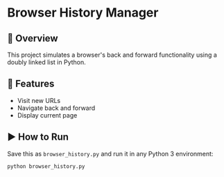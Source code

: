 # Browser History Manager

## 📌 Overview
This project simulates a browser's back and forward functionality using a doubly linked list in Python.

## 🚀 Features
- Visit new URLs
- Navigate back and forward
- Display current page

## ▶️ How to Run
Save this as `browser_history.py` and run it in any Python 3 environment:
```bash
python browser_history.py

